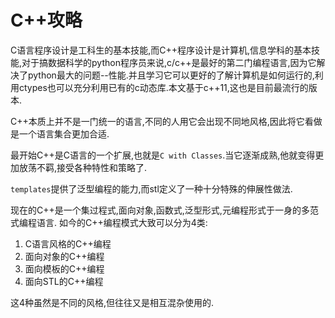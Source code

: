 # C++攻略

C语言程序设计是工科生的基本技能,而C++程序设计是计算机,信息学科的基本技能,对于搞数据科学的python程序员来说,c/c++是最好的第二门编程语言,因为它解决了python最大的问题--性能.并且学习它可以更好的了解计算机是如何运行的,利用ctypes也可以充分利用已有的c动态库.本文基于c++11,这也是目前最流行的版本.

C++本质上并不是一门统一的语言,不同的人用它会出现不同地风格,因此将它看做是一个语言集合更加合适.

最开始C++是C语言的一个扩展,也就是`C with Classes`.当它逐渐成熟,他就变得更加放荡不羁,接受各种特性和策略了.

`templates`提供了泛型编程的能力,而stl定义了一种十分特殊的伸展性做法.

现在的C++是一个集过程式,面向对象,函数式,泛型形式,元编程形式于一身的多范式编程语言.
如今的C++编程模式大致可以分为4类:

1. C语言风格的C++编程
2. 面向对象的C++编程
3. 面向模板的C++编程
4. 面向STL的C++编程

这4种虽然是不同的风格,但往往又是相互混杂使用的.
